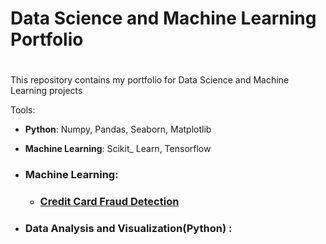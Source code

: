 # Data Science and Machine Learning Portfolio <h1>
   This repository contains my portfolio for Data Science and Machine Learning projects
  
   Tools:
   
   * __Python__: Numpy, Pandas, Seaborn, Matplotlib
   
   * __Machine Learning__: Scikit_ Learn, Tensorflow
   
* ### Machine Learning: <h3>
   
    * ### [Credit Card Fraud Detection](https://github.com/spregler/Data-Science-Machine-Learning/tree/master/Credit%20Card%20Fraud)<h3>
   
* ### Data Analysis and Visualization(Python) :<h3>
